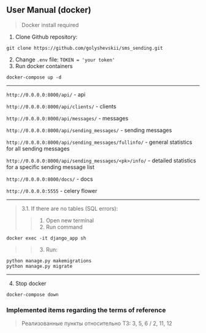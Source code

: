 ## User Manual (docker)

> Docker install required

1. Clone Github repository:

````
git clone https://github.com/golyshevskii/sms_sending.git
````
2. Change ```.env``` file: ```TOKEN = 'your token'```
3. Run docker containers 
``` 
docker-compose up -d
```

***
```http://0.0.0.0:8000/api/``` - api

```http://0.0.0.0:8000/api/clients/``` - clients

```http://0.0.0.0:8000/api/messages/``` - messages

```http://0.0.0.0:8000/api/sending_messages/``` - sending messages

```http://0.0.0.0:8000/api/sending_messages/fullinfo/``` - general statistics for all sending messages

```http://0.0.0.0:8000/api/sending_messages/<pk>/info/``` - detailed statistics for a specific sending message list

```http://0.0.0.0:8000/docs/``` - docs

```http://0.0.0.0:5555``` - celery flower

***

> 3.1. If there are no tables (SQL errors):
>> 1. Open new terminal
>> 2. Run command
```
docker exec -it django_app sh
```
>> 3. Run:
```
python manage.py makemigrations
python manage.py migrate
```

***

4. Stop docker
```
docker-compose down
```

### Implemented items regarding the terms of reference 
> Реализованные пункты относительно ТЗ:
> 3, 5, 6 / 2, 11, 12